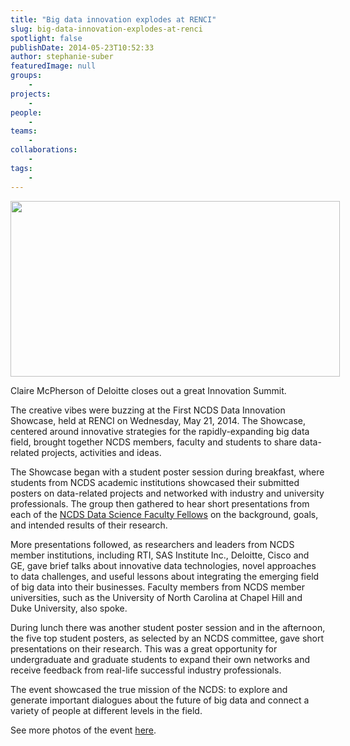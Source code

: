 ```yaml
---
title: "Big data innovation explodes at RENCI"
slug: big-data-innovation-explodes-at-renci
spotlight: false
publishDate: 2014-05-23T10:52:33
author: stephanie-suber
featuredImage: null
groups:
    - 
projects:
    - 
people:
    - 
teams: 
    - 
collaborations:
    - 
tags:
    - 
---
```

<dl id="attachment_13346" class="wp-caption alignnone" style="width: 537px;">
<dt class="wp-caption-dt">
<div id="attachment_13346" class="wp-caption alignnone" style="width: 527px"><a href="http://www.renci.org/wp-content/uploads/2014/05/Screen-Shot-2014-05-23-at-10.41.02-AM.png"  rel="lightbox[roadtrip]"><img class="  wp-image-13346" src="http://www.renci.org/wp-content/uploads/2014/05/Screen-Shot-2014-05-23-at-10.41.02-AM.png" alt="" width="527" height="281" /></a></p>
<p class="wp-caption-text">Claire McPherson of Deloitte closes out a great Innovation Summit.</p>
</div>
</dt>
</dl>
<p>The creative vibes were buzzing at the First NCDS Data Innovation Showcase, held at RENCI on Wednesday, May 21, 2014. The Showcase, centered around innovative strategies for the rapidly-expanding big data field, brought together NCDS members, faculty and students to share data-related projects, activities and ideas.</p>
<p>The Showcase began with a student poster session during breakfast, where students from NCDS academic institutions showcased their submitted posters on data-related projects and networked with industry and university professionals. The group then gathered to hear short presentations from each of the <a href="http://data2discovery.org/data-fellows/">NCDS Data Science Faculty Fellows</a> on the background, goals, and intended results of their research.<!--more--></p>
<p>More presentations followed, as researchers and leaders from NCDS member institutions, including RTI, SAS Institute Inc., Deloitte, Cisco and GE, gave brief talks about innovative data technologies, novel approaches to data challenges, and useful lessons about integrating the emerging field of big data into their businesses. Faculty members from NCDS member universities, such as the University of North Carolina at Chapel Hill and Duke University, also spoke.</p>
<p>During lunch there was another student poster session and in the afternoon, the five top student posters, as selected by an NCDS committee, gave short presentations on their research. This was a great opportunity for undergraduate and graduate students to expand their own networks and receive feedback from real-life successful industry professionals.</p>
<p>The event showcased the true mission of the NCDS: to explore and generate important dialogues about the future of big data and connect a variety of people at different levels in the field.</p>
<p>See more photos of the event <a href="https://www.flickr.com/photos/renci/sets/72157644768710671">here</a>.</p>
<!-- AddThis Advanced Settings generic via filter on the_content --><!-- AddThis Share Buttons generic via filter on the_content -->
